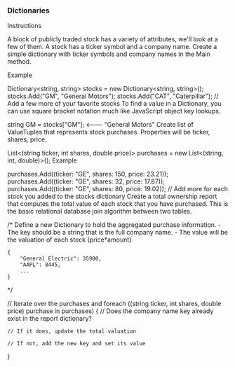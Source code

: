 ### Dictionaries

Instructions

A block of publicly traded stock has a variety of attributes, we'll look at a few of them. A stock has a ticker symbol and a company name. Create a simple dictionary with ticker symbols and company names in the Main method.

Example

Dictionary<string, string> stocks = new Dictionary<string, string>();
stocks.Add("GM", "General Motors");
stocks.Add("CAT", "Caterpillar");
// Add a few more of your favorite stocks
To find a value in a Dictionary, you can use square bracket notation much like JavaScript object key lookups.

string GM = stocks["GM"];   <--- "General Motors"
Create list of ValueTuples that represents stock purchases. Properties will be ticker, shares, price.

List<(string ticker, int shares, double price)> purchases = new List<(string, int, double)>();
Example

purchases.Add((ticker: "GE", shares: 150, price: 23.21));
purchases.Add((ticker: "GE", shares: 32, price: 17.87));
purchases.Add((ticker: "GE", shares: 80, price: 19.02));
// Add more for each stock you added to the stocks dictionary
Create a total ownership report that computes the total value of each stock that you have purchased. This is the basic relational database join algorithm between two tables.

/* 
    Define a new Dictionary to hold the aggregated purchase information.
    - The key should be a string that is the full company name.
    - The value will be the valuation of each stock (price*amount)

    {
        "General Electric": 35900,
        "AAPL": 8445,
        ...
    }
*/

// Iterate over the purchases and 
foreach ((string ticker, int shares, double price) purchase in purchases)
{
    // Does the company name key already exist in the report dictionary?

    // If it does, update the total valuation

    // If not, add the new key and set its value
}